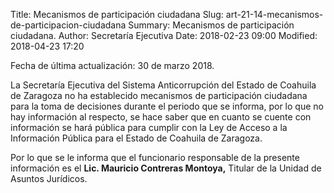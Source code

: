 Title: Mecanismos de participación ciudadana
Slug: art-21-14-mecanismos-de-participacion-ciudadana
Summary: Mecanismos de participación ciudadana.
Author: Secretaría Ejecutiva
Date: 2018-02-23 09:00
Modified: 2018-04-23 17:20


Fecha de última actualización: 30 de marzo 2018.

La Secretaría Ejecutiva del Sistema Anticorrupción del Estado de
Coahuila de Zaragoza no ha establecido mecanismos de participación
ciudadana para la toma de decisiones durante el periodo que se informa,
por lo que no hay información al respecto, se hace saber que en cuanto
se cuente con información se hará pública para cumplir con la Ley de
Acceso a la Información Pública para el Estado de Coahuila de Zaragoza.

Por lo que se le informa que el funcionario responsable de la presente
información es el **Lic. Mauricio Contreras Montoya,** Titular de la
Unidad de Asuntos Jurídicos.
